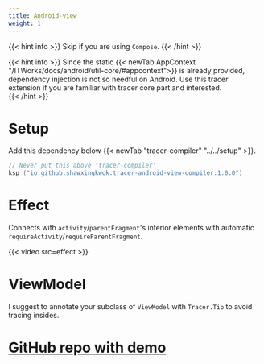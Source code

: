 ```yaml
---
title: Android-view
weight: 1
---
```


{{< hint info >}}
Skip if you are using `Compose`. 
{{< /hint >}}

{{< hint info >}}
Since the static {{< newTab AppContext "/ITWorks/docs/android/util-core/#appcontext">}} is
already provided, dependency injection is not so needful on Android. Use this tracer extension if you 
are familiar with tracer core part and interested.  
{{< /hint >}}

# Setup
Add this dependency below {{< newTab "tracer-compiler" "../../setup" >}}.
```kotlin
// Never put this above 'tracer-compiler'
ksp ("io.github.shawxingkwok:tracer-android-view-compiler:1.0.0")
```

# Effect
Connects with `activity`/`parentFragment`'s interior elements with automatic 
`requireActivity`/`requireParentFragment`.

{{< video src=effect >}}

# ViewModel
I suggest to annotate your subclass of `ViewModel` with `Tracer.Tip` to avoid tracing insides. 

# <a href="https://github.com/ShawxingKwok/Tracer-AndroidView" target="_blank"> GitHub repo with demo</a>